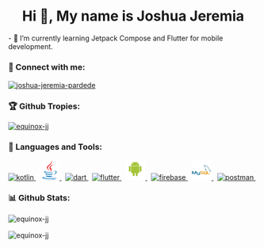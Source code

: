 <h1 align="center">Hi 👋, My name is Joshua Jeremia</h1>
- 📖 I’m currently learning Jetpack Compose and Flutter for mobile development.
<h3 align="left">📍 Connect with me:</h3>
<p align="left">
   <a href="https://linkedin.com/in/joshua-jeremia-pardede" target="blank">
   <img align="center" src="https://raw.githubusercontent.com/rahuldkjain/github-profile-readme-generator/master/src/images/icons/Social/linked-in-alt.svg" alt="joshua-jeremia-pardede" height="30" width="40" />
   </a>
</p>
<h3 align="left">🏆 Github Tropies:</h3>
<p align="left"> 
   <a href="https://github.com/ryo-ma/github-profile-trophy">
   <img src="https://github-profile-trophy.vercel.app/?username=equinox-jj" alt="equinox-jj" />
   </a> 
</p>
<h3 align="left">🔧 Languages and Tools:</h3>
<p align="left"> 
   <a href="https://kotlinlang.org" target="_blank" rel="noreferrer"> 
   <img src="https://www.vectorlogo.zone/logos/kotlinlang/kotlinlang-icon.svg" alt="kotlin" width="40" height="40"/>
   </a>&nbsp;
   <a href="https://www.java.com" target="_blank" rel="noreferrer"> 
   <img src="https://raw.githubusercontent.com/devicons/devicon/master/icons/java/java-original.svg" alt="java" width="40" height="40"/> 
   </a>&nbsp;
   <a href="https://dart.dev" target="_blank" rel="noreferrer"> 
   <img src="https://www.vectorlogo.zone/logos/dartlang/dartlang-icon.svg" alt="dart" width="40" height="40"/> 
   </a>&nbsp;
   <a href="https://flutter.dev" target="_blank" rel="noreferrer"> 
   <img src="https://www.vectorlogo.zone/logos/flutterio/flutterio-icon.svg" alt="flutter" width="40" height="40"/> 
   </a>&nbsp;
   <a href="https://developer.android.com" target="_blank" rel="noreferrer"> 
   <img src="https://raw.githubusercontent.com/devicons/devicon/master/icons/android/android-original-wordmark.svg" alt="android" width="40" height="40"/> 
   </a>&nbsp; 
   <a href="https://firebase.google.com/" target="_blank" rel="noreferrer"> 
   <img src="https://www.vectorlogo.zone/logos/firebase/firebase-icon.svg" alt="firebase" width="40" height="40"/> 
   </a>&nbsp;
   <a href="https://www.mysql.com/" target="_blank" rel="noreferrer"> 
   <img src="https://raw.githubusercontent.com/devicons/devicon/master/icons/mysql/mysql-original-wordmark.svg" alt="mysql" width="40" height="40"/> 
   </a>&nbsp;
   <a href="https://postman.com" target="_blank" rel="noreferrer"> 
   <img src="https://www.vectorlogo.zone/logos/getpostman/getpostman-icon.svg" alt="postman" width="40" height="40"/> 
   </a>&nbsp;
</p>
<h3 align="left">📊 Github Stats:</h3>
<p>
   <img align="center" src="https://github-readme-stats.vercel.app/api?username=equinox-jj&show_icons=true&theme=tokyonight&locale=en" alt="equinox-jj" />
</p>
  <!--
   <p>
   <img align="left" src="https://github-readme-stats.vercel.app/api/top-langs?username=equinox-jj&show_icons=true&theme=tokyonight&locale=en&layout=compact" alt="equinox-jj" />
   </p>
   -->
<p>
   <img align="center" src="https://github-readme-streak-stats.herokuapp.com/?user=equinox-jj&theme=dark" alt="equinox-jj" />
</p>
